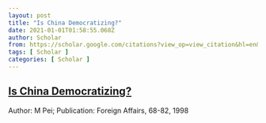 ```yaml
---
layout: post
title: "Is China Democratizing?"
date: 2021-01-01T01:58:55.068Z
author: Scholar
from: https://scholar.google.com/citations?view_op=view_citation&hl=en&user=AggiMPQAAAAJ&citation_for_view=AggiMPQAAAAJ:IjCSPb-OGe4C
tags: [ Scholar ]
categories: [ Scholar ]
---
```

<!--1609466335068-->
[Is China Democratizing?](https://scholar.google.com/citations?view_op=view_citation&hl=en&user=AggiMPQAAAAJ&citation_for_view=AggiMPQAAAAJ:IjCSPb-OGe4C)
------

<div>
Author: M Pei; Publication: Foreign Affairs, 68-82, 1998
</div>
